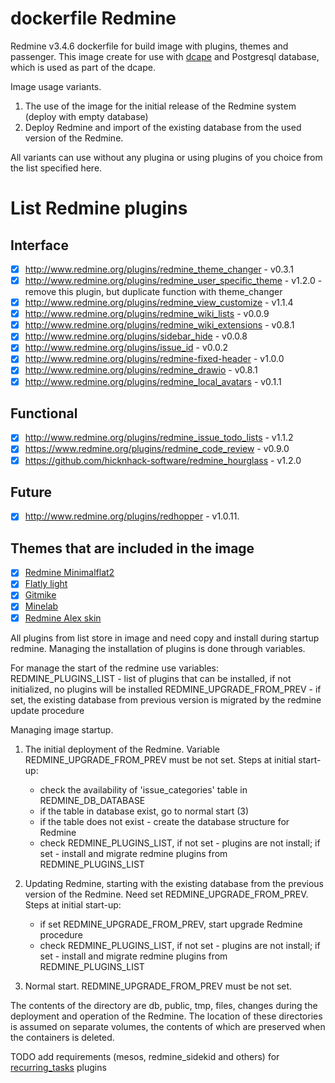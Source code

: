
# dockerfile Redmine  

  Redmine v3.4.6 dockerfile for build image with plugins, themes and passenger.
  This image create for use with [dcape](https://github.com/dopos/dcape) and Postgresql database,
  which is used as part of the dcape.

  Image usage variants.
  1. The use of the image for the initial release of the Redmine system (deploy with empty database)
  2. Deploy Redmine and import of the existing database from the used version of the Redmine.

  All variants can use without any plugina or using plugins of you choice from the list specified here.

  # List Redmine plugins

  ## Interface

  * [x] http://www.redmine.org/plugins/redmine_theme_changer - v0.3.1
  * [x] http://www.redmine.org/plugins/redmine_user_specific_theme - v1.2.0 - remove this plugin, but duplicate function with theme_changer
  * [x] http://www.redmine.org/plugins/redmine_view_customize - v1.1.4
  * [x] http://www.redmine.org/plugins/redmine_wiki_lists - v0.0.9
  * [x] http://www.redmine.org/plugins/redmine_wiki_extensions - v0.8.1
  * [x] http://www.redmine.org/plugins/sidebar_hide - v0.0.8  
  * [x] http://www.redmine.org/plugins/issue_id - v0.0.2
  * [x] http://www.redmine.org/plugins/redmine-fixed-header - v1.0.0
  * [x] http://www.redmine.org/plugins/redmine_drawio - v0.8.1
  * [x] http://www.redmine.org/plugins/redmine_local_avatars - v0.1.1

  ## Functional

  * [x] http://www.redmine.org/plugins/redmine_issue_todo_lists - v1.1.2
  * [x] https://www.redmine.org/plugins/redmine_code_review - v0.9.0
  * [x] https://github.com/hicknhack-software/redmine_hourglass - v1.2.0  

  ## Future

  * [x] http://www.redmine.org/plugins/redhopper - v1.0.11.

  ## Themes that are included in the image

  * [x] [Redmine Minimalflat2](https://github.com/akabekobeko/redmine-theme-minimalflat2)
  * [x] [Flatly light](https://github.com/Nitrino/flatly_light_redmine)
  * [x] [Gitmike](https://github.com/makotokw/redmine-theme-gitmike)
  * [x] [Minelab](https://github.com/jjanusch/minelab)
  * [x] [Redmine Alex skin](https://bitbucket.org/dkuk/redmine_alex_skin.git)

  All plugins from list store in image and need copy and install during startup redmine.
  Managing the installation of plugins is done through variables.



For manage the start of the redmine use variables:
	REDMINE_PLUGINS_LIST - list of plugins that can be installed, if not initialized, no plugins will be installed
	REDMINE_UPGRADE_FROM_PREV - if set, the existing database from previous version is migrated by the redmine update procedure

 Managing image startup.
  1. The initial deployment of the Redmine. Variable REDMINE_UPGRADE_FROM_PREV must be not set.
  Steps at initial start-up:
	 - check the availability of 'issue_categories' table in  REDMINE_DB_DATABASE
	 - if the table in database exist, go to normal start (3)
	 - if the table does not exist - create the database structure for Redmine
	 - check REDMINE_PLUGINS_LIST, if not set - plugins are not install; if set -
	   install and migrate redmine plugins from REDMINE_PLUGINS_LIST
  2. Updating Redmine, starting with the existing database from the previous version of the Redmine.
  	Need set REDMINE_UPGRADE_FROM_PREV.
	Steps at initial start-up:
	   - if set REDMINE_UPGRADE_FROM_PREV, start upgrade Redmine procedure
	   - check REDMINE_PLUGINS_LIST, if not set - plugins are not install; if set -
		 install and migrate redmine plugins from REDMINE_PLUGINS_LIST

  3. Normal start. REDMINE_UPGRADE_FROM_PREV must be not set.

The contents of the directory are db, public, tmp, files, changes during the deployment and operation of
the Redmine. The location of these directories is assumed on separate volumes, the contents of which are preserved
when the containers is deleted.

TODO add requirements (mesos, redmine_sidekid and others) for [recurring_tasks](https://www.redmine.org/plugins/redmine_recurring_tasks) plugins
